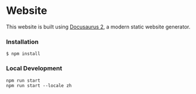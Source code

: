 # Website

This website is built using [Docusaurus 2](https://docusaurus.io/), a modern static website generator.

### Installation

```
$ npm install
```

### Local Development

```
npm run start
npm run start --locale zh
```